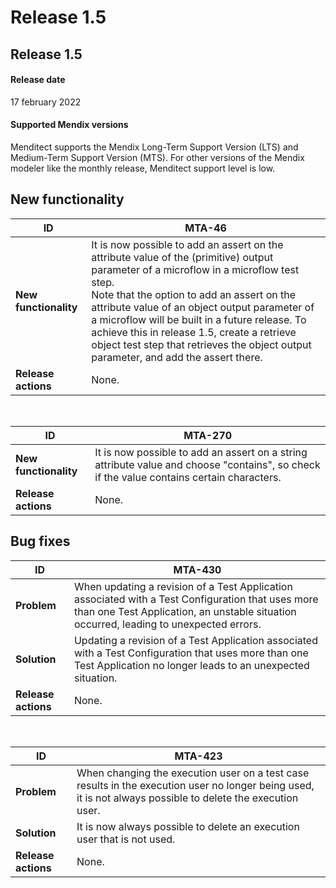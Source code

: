 # Release 1.5

## Release 1.5

#### Release date

17 february 2022

#### Supported Mendix versions

Menditect supports the Mendix Long-Term Support Version (LTS) and Medium-Term Support Version (MTS).
For other versions of the Mendix modeler like the monthly release, Menditect support level is low.

## New functionality 

| ID  |  MTA-46 |
| ----------- | ----------- |
| __New functionality__ | It is now possible to add an assert on the attribute value of the (primitive) output parameter of a microflow in a microflow test step. <br/> Note that the option to add an assert on the attribute value of an object output parameter of a microflow will be built in a future release. To achieve this in release 1.5, create a retrieve object test step that retrieves the object output parameter, and add the assert there.  |
| __Release actions__ | None. | 

<br/>

| ID  |  MTA-270 |
| ----------- | ----------- |
| __New functionality__ |  It is now possible to add an assert on a string attribute value and choose "contains", so check if the value contains certain characters. |
| __Release actions__ | None. | 

## Bug fixes

| ID  |  MTA-430 |
| ----------- | ----------- |
| __Problem__ | When updating a revision of a Test Application associated with a Test Configuration that uses more than one Test Application, an unstable situation occurred, leading to unexpected errors.  |
| __Solution__ | Updating a revision of a Test Application associated with a Test Configuration that uses more than one Test Application no longer leads to an unexpected situation. | 
| __Release actions__ | None. | 

<br/>

| ID  |  MTA-423 |
| ----------- | ----------- |
| __Problem__ | When changing the execution user on a test case results in the execution user no longer being used, it is not always possible to delete the execution user.  |
| __Solution__ | It is now always possible to delete an execution user that is not used. | 
| __Release actions__ | None. | 
